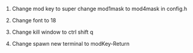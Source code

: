 1. Change mod key to super
change mod1mask to mod4mask in config.h

2. Change font to 18

3. Change kill window to ctrl shift q

4. Change spawn new terminal to modKey-Return
